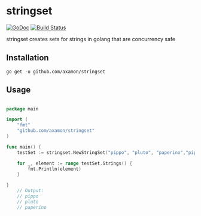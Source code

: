 # stringset

[![GoDoc](https://godoc.org/github.com/axamon/stringset?status.svg)](https://godoc.org/github.com/axamon/stringset)
[![Build Status](https://travis-ci.org/axamon/stringset.svg?branch=master)](https://travis-ci.org/axamon/stringset)


stringset creates sets for strings in golang that are concurrency safe



## Installation
```go get -u github.com/axamon/stringset```

## Usage
```go

package main

import (
    "fmt"
    "github.com/axamon/stringset"
)

func main() {
    testSet := stringset.NewStringSet("pippo", "pluto", "paperino","pippo")

    for _, element := range testSet.Strings() {
		fmt.Println(element)
	}

}
    // Output:
	// pippo
	// pluto
	// paperino
```


